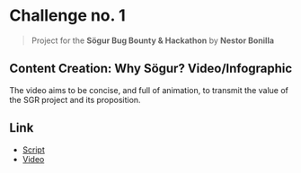 # Challenge no. 1
> Project for the **Sögur Bug Bounty & Hackathon**
> by **Nestor Bonilla** 

## Content Creation: Why Sögur? Video/Infographic

The video aims to be concise, and full of animation, to transmit the value of the SGR project and its proposition.

## Link
* [Script](https://docs.google.com/document/d/1Lpfd4KhGHELz2adHAtIwZbcqegz7hoLP_rNvkuT9_zg/edit?usp=sharing)
* [Video]()